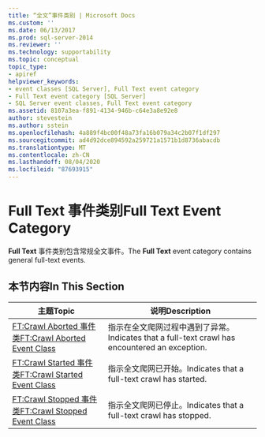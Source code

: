 ```yaml
---
title: “全文”事件类别 | Microsoft Docs
ms.custom: ''
ms.date: 06/13/2017
ms.prod: sql-server-2014
ms.reviewer: ''
ms.technology: supportability
ms.topic: conceptual
topic_type:
- apiref
helpviewer_keywords:
- event classes [SQL Server], Full Text event category
- Full Text event category [SQL Server]
- SQL Server event classes, Full Text event category
ms.assetid: 8107a3ea-f891-4134-946b-c64e3a8e92e8
author: stevestein
ms.author: sstein
ms.openlocfilehash: 4a889f4bc00f48a73fa16b079a34c2b07f1df297
ms.sourcegitcommit: ad4d92dce894592a259721a1571b1d8736abacdb
ms.translationtype: MT
ms.contentlocale: zh-CN
ms.lasthandoff: 08/04/2020
ms.locfileid: "87693915"
---
```

# <a name="full-text-event-category"></a><span data-ttu-id="75972-102">Full Text 事件类别</span><span class="sxs-lookup"><span data-stu-id="75972-102">Full Text Event Category</span></span>
  <span data-ttu-id="75972-103">**Full Text** 事件类别包含常规全文事件。</span><span class="sxs-lookup"><span data-stu-id="75972-103">The **Full Text** event category contains general full-text events.</span></span>  
  
## <a name="in-this-section"></a><span data-ttu-id="75972-104">本节内容</span><span class="sxs-lookup"><span data-stu-id="75972-104">In This Section</span></span>  
  
|<span data-ttu-id="75972-105">主题</span><span class="sxs-lookup"><span data-stu-id="75972-105">Topic</span></span>|<span data-ttu-id="75972-106">说明</span><span class="sxs-lookup"><span data-stu-id="75972-106">Description</span></span>|  
|-----------|-----------------|  
|[<span data-ttu-id="75972-107">FT:Crawl Aborted 事件类</span><span class="sxs-lookup"><span data-stu-id="75972-107">FT:Crawl Aborted Event Class</span></span>](ft-crawl-aborted-event-class.md)|<span data-ttu-id="75972-108">指示在全文爬网过程中遇到了异常。</span><span class="sxs-lookup"><span data-stu-id="75972-108">Indicates that a full-text crawl has encountered an exception.</span></span>|  
|[<span data-ttu-id="75972-109">FT:Crawl Started 事件类</span><span class="sxs-lookup"><span data-stu-id="75972-109">FT:Crawl Started Event Class</span></span>](ft-crawl-started-event-class.md)|<span data-ttu-id="75972-110">指示全文爬网已开始。</span><span class="sxs-lookup"><span data-stu-id="75972-110">Indicates that a full-text crawl has started.</span></span>|  
|[<span data-ttu-id="75972-111">FT:Crawl Stopped 事件类</span><span class="sxs-lookup"><span data-stu-id="75972-111">FT:Crawl Stopped Event Class</span></span>](ft-crawl-stopped-event-class.md)|<span data-ttu-id="75972-112">指示全文爬网已停止。</span><span class="sxs-lookup"><span data-stu-id="75972-112">Indicates that a full-text crawl has stopped.</span></span>|  
  
  
